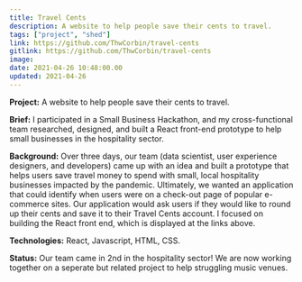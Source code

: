 ```yaml
---
title: Travel Cents
description: A website to help people save their cents to travel.
tags: ["project", "shed"]
link: https://github.com/ThwCorbin/travel-cents
gitlink: https://github.com/ThwCorbin/travel-cents
image:
date: 2021-04-26 10:48:00.00
updated: 2021-04-26
---
```


**Project:** A website to help people save their cents to travel.

**Brief:** I participated in a Small Business Hackathon, and my cross-functional team researched, designed, and built a React front-end prototype to help small businesses in the hospitality sector.

**Background:** Over three days, our team (data scientist, user experience designers, and developers) came up with an idea and built a prototype that helps users save travel money to spend with small, local hospitality businesses impacted by the pandemic. Ultimately, we wanted an application that could identify when users were on a check-out page of popular e-commerce sites. Our application would ask users if they would like to round up their cents and save it to their Travel Cents account. I focused on building the React front end, which is displayed at the links above.

**Technologies:** React, Javascript, HTML, CSS.

**Status:** Our team came in 2nd in the hospitality sector! We are now working together on a seperate but related project to help struggling music venues.
